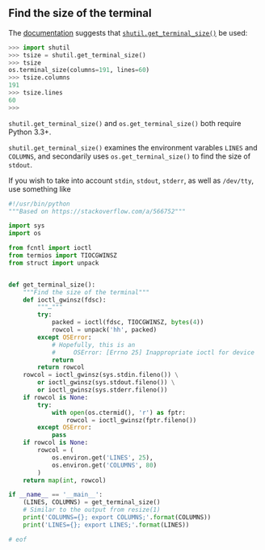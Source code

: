 ## Find the size of the terminal

The
[documentation](https://docs.python.org/3/library/os.html#querying-the-size-of-a-terminal)
suggests that
[`shutil.get_terminal_size()`](https://docs.python.org/3/library/shutil.html#shutil.get_terminal_size)
be used:

```py
>>> import shutil
>>> tsize = shutil.get_terminal_size()
>>> tsize
os.terminal_size(columns=191, lines=60)
>>> tsize.columns
191
>>> tsize.lines
60
>>>
```

`shutil.get_terminal_size()` and `os.get_terminal_size()` both require
Python 3.3+.


`shutil.get_terminal_size()` examines the environment varables `LINES` and
`COLUMNS`, and secondarily uses `os.get_terminal_size()` to find the size
of `stdout`.

If you wish to take into account `stdin`, `stdout`, `stderr`, as well as
`/dev/tty`, use something like

```py
#!/usr/bin/python
"""Based on https://stackoverflow.com/a/566752"""

import sys
import os

from fcntl import ioctl
from termios import TIOCGWINSZ
from struct import unpack


def get_terminal_size():
    """Find the size of the terminal"""
    def ioctl_gwinsz(fdsc):
        """…"""
        try:
            packed = ioctl(fdsc, TIOCGWINSZ, bytes(4))
            rowcol = unpack('hh', packed)
        except OSError:
            # Hopefully, this is an
            #     OSError: [Errno 25] Inappropriate ioctl for device
            return
        return rowcol
    rowcol = ioctl_gwinsz(sys.stdin.fileno()) \
        or ioctl_gwinsz(sys.stdout.fileno()) \
        or ioctl_gwinsz(sys.stderr.fileno())
    if rowcol is None:
        try:
            with open(os.ctermid(), 'r') as fptr:
                rowcol = ioctl_gwinsz(fptr.fileno())
        except OSError:
            pass
    if rowcol is None:
        rowcol = (
            os.environ.get('LINES', 25),
            os.environ.get('COLUMNS', 80)
        )
    return map(int, rowcol)

if __name__ == '__main__':
    (LINES, COLUMNS) = get_terminal_size()
    # Similar to the output from resize(1)
    print('COLUMNS={}; export COLUMNS;'.format(COLUMNS))
    print('LINES={}; export LINES;'.format(LINES))

# eof
```
